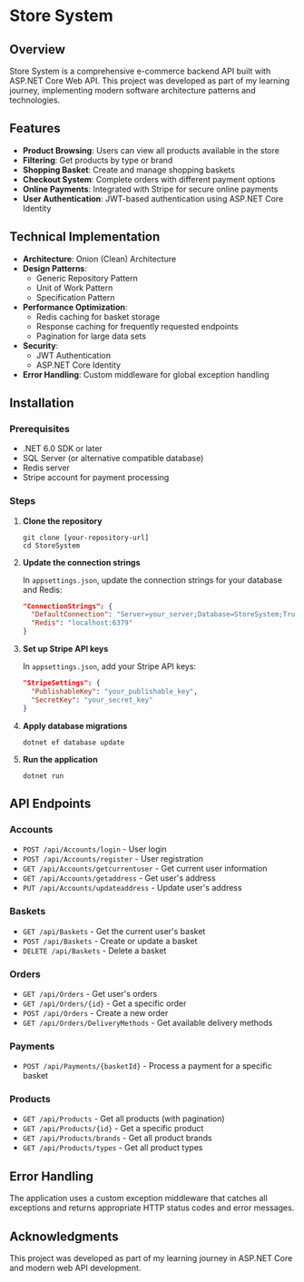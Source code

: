 # Store System

## Overview
Store System is a comprehensive e-commerce backend API built with ASP.NET Core Web API. This project was developed as part of my learning journey, implementing modern software architecture patterns and technologies.

## Features
- **Product Browsing**: Users can view all products available in the store
- **Filtering**: Get products by type or brand
- **Shopping Basket**: Create and manage shopping baskets
- **Checkout System**: Complete orders with different payment options
- **Online Payments**: Integrated with Stripe for secure online payments
- **User Authentication**: JWT-based authentication using ASP.NET Core Identity

## Technical Implementation
- **Architecture**: Onion (Clean) Architecture
- **Design Patterns**:
  - Generic Repository Pattern
  - Unit of Work Pattern
  - Specification Pattern
- **Performance Optimization**:
  - Redis caching for basket storage
  - Response caching for frequently requested endpoints
  - Pagination for large data sets
- **Security**:
  - JWT Authentication
  - ASP.NET Core Identity
- **Error Handling**: Custom middleware for global exception handling

## Installation

### Prerequisites
- .NET 6.0 SDK or later
- SQL Server (or alternative compatible database)
- Redis server
- Stripe account for payment processing

### Steps
1. **Clone the repository**
   ```
   git clone [your-repository-url]
   cd StoreSystem
   ```

2. **Update the connection strings**
   
   In `appsettings.json`, update the connection strings for your database and Redis:
   ```json
   "ConnectionStrings": {
     "DefaultConnection": "Server=your_server;Database=StoreSystem;Trusted_Connection=True;MultipleActiveResultSets=true",
     "Redis": "localhost:6379"
   }
   ```

3. **Set up Stripe API keys**
   
   In `appsettings.json`, add your Stripe API keys:
   ```json
   "StripeSettings": {
     "PublishableKey": "your_publishable_key",
     "SecretKey": "your_secret_key"
   }
   ```

4. **Apply database migrations**
   ```
   dotnet ef database update
   ```

5. **Run the application**
   ```
   dotnet run
   ```

## API Endpoints

### Accounts
- `POST /api/Accounts/login` - User login
- `POST /api/Accounts/register` - User registration
- `GET /api/Accounts/getcurrentuser` - Get current user information
- `GET /api/Accounts/getaddress` - Get user's address
- `PUT /api/Accounts/updateaddress` - Update user's address

### Baskets
- `GET /api/Baskets` - Get the current user's basket
- `POST /api/Baskets` - Create or update a basket
- `DELETE /api/Baskets` - Delete a basket

### Orders
- `GET /api/Orders` - Get user's orders
- `GET /api/Orders/{id}` - Get a specific order
- `POST /api/Orders` - Create a new order
- `GET /api/Orders/DeliveryMethods` - Get available delivery methods

### Payments
- `POST /api/Payments/{basketId}` - Process a payment for a specific basket

### Products
- `GET /api/Products` - Get all products (with pagination)
- `GET /api/Products/{id}` - Get a specific product
- `GET /api/Products/brands` - Get all product brands
- `GET /api/Products/types` - Get all product types

## Error Handling
The application uses a custom exception middleware that catches all exceptions and returns appropriate HTTP status codes and error messages.


## Acknowledgments
This project was developed as part of my learning journey in ASP.NET Core and modern web API development.
